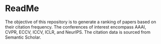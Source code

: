 # ReadMe
The objective of this repository is to generate a ranking of papers based on their citation frequency. The conferences of interest encompass AAAI, CVPR, ECCV, ICCV, ICLR, and NeurIPS. The citation data is sourced from Semantic Scholar.
